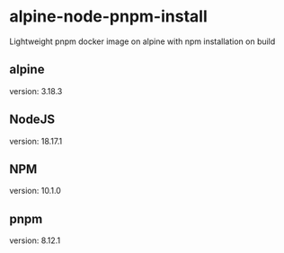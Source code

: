 # alpine-node-pnpm-install

Lightweight pnpm docker image on alpine with npm installation on build

## alpine

version: 3.18.3

## NodeJS

version: 18.17.1

## NPM

version: 10.1.0

## pnpm

version: 8.12.1
